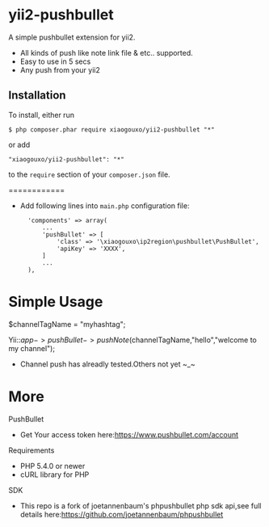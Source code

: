 # yii2-pushbullet
A simple pushbullet extension for yii2. 

* All kinds of push like note link file & etc.. supported.
* Easy to use in 5 secs 
* Any push from your yii2

## Installation

To install, either run

```
$ php composer.phar require xiaogouxo/yii2-pushbullet "*"
```

or add

```
"xiaogouxo/yii2-pushbullet": "*"
```

to the ```require``` section of your `composer.json` file.

============
* Add following lines into `main.php` configuration file:

    	'components' => array(
    		...
	        'pushBullet' => [
	            'class' => '\xiaogouxo\ip2region\pushbullet\PushBullet',
	            'apiKey' => 'XXXX',
	        ]
    		...
    	),

Simple Usage
=====
$channelTagName = "myhashtag";

Yii::$app->pushBullet->pushNote($channelTagName,"hello","welcome to my channel");

* Channel push has alreadly tested.Others not yet ~_~

More
=====
PushBullet
* Get Your access token here:https://www.pushbullet.com/account

Requirements
* PHP 5.4.0 or newer
* cURL library for PHP

SDK
* This repo is a fork of joetannenbaum's phpushbullet php sdk api,see full details here:https://github.com/joetannenbaum/phpushbullet


